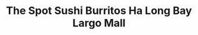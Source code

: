 ---
layout: place
title: "The Spot Sushi Burritos Ha Long Bay Largo Mall"
permalink: /florida/largo/the-spot-sushi-burritos-ha-long-bay-largo-mall.html
stateAbbr: FL
stateName: Florida
cityName: Largo
seo:
  name: "The Spot Sushi Burritos Ha Long Bay Largo Mall"
  type: Restaurant
  links: http://www.spotsushiburrito.com/
description: "The Spot Sushi Burritos Ha Long Bay Largo Mall serves delicious sushi in Largo, Florida. Try fresh Japanese dishes for a great dining experience. "
place_id: ChIJo-n_xlv6wogR6WkNjKuAHF8
photos:
  - name: >-
      places/ChIJo-n_xlv6wogR6WkNjKuAHF8/photos/AeeoHcLVH_a-SnH77ZrmroIHVM6-RATm6_LR2Ok1ur9G60i_B6sK1Girkz3GnqY8fIpne7jEdyrvGz-Q2axPfWmQwAB_t-vOVReeO4TzGKZo1x7F7aGITqKk1OIMqltOoy_1HKW-ri279ohxW8i3XASm3Gx_PEhfVuY7we3WHhxVACO-j5wSpuHwbqVk7D-18oYTohJwbnFu2Rkw6Qaigh07hTcBhMJDUzX7GJeLMx_wbs1gW2eSvo-TRwk_Fo7uK9MKPzyEgawZN62CJGRD2ILrG92U4fVxwhn-KIlghQ8v9DZI8CsxbZnKSbOgXuKGZRtx4EJ8xRIUITnRf66p9fwCLT3uPcFrly13JJ4eFkNn5WAHM6CikhPCXJc0XYWN21jnoPyL9NCxjJ1iyJrDXOwfTWbhrhvYsdIDUh6lDUVokw20tpkw
    widthPx: 4000
    heightPx: 3000
    authorAttributions:
      - displayName: Hanh Phuc
        uri: https://maps.google.com/maps/contrib/103659021332161591611
        photoUri: >-
          https://lh3.googleusercontent.com/a/ACg8ocLl9uh8qwyPdLil7xij-aO_TKz3h4Zqs-fkzUQCB_LTxPAxGi8=s100-p-k-no-mo
    flagContentUri: >-
      https://www.google.com/local/imagery/report/?cb_client=maps_api_places.places_api&image_key=!1e10!2sCIHM0ogKEICAgIDu8vre4QE&hl=en-US
    googleMapsUri: >-
      https://www.google.com/maps/place//data=!3m4!1e2!3m2!1sCIHM0ogKEICAgIDu8vre4QE!2e10!4m2!3m1!1s0x88c2fa5bc6ffe9a3:0x5f1c80ab8c0d69e9
  - name: >-
      places/ChIJo-n_xlv6wogR6WkNjKuAHF8/photos/AeeoHcK3OddIdBIHw5mZdM3H8_63vJdw6jhWPERDj3IsETpXD8oypWrLqCDs3arDmP2sa14Llm9xTTpMxfJCGgSG6K_DQkmcZbSuIwu9S_wTAcR3IgwSV1kpK99nww9Fj85aYdk-NqnVjHx-DczB-Igrm8F5PIPac9yPwIaXD3Az3ujV3DgdraCIGXpEtlnuC4R4yaTOkyWUudTRsLr3VQMv1R0WuKe4qOMDVFooTWEiDEhdWN9HexnhpwoD-QPAdxX8EdncoMZKuXKnE0At_bH05Uc05ESitcdGwjQIiXGPXsjjEw
    widthPx: 2880
    heightPx: 2304
    authorAttributions:
      - displayName: The Spot Sushi Burritos Ha Long Bay Largo Mall
        uri: https://maps.google.com/maps/contrib/115018377498979886389
        photoUri: >-
          https://lh3.googleusercontent.com/a-/ALV-UjWwaG6hMbxhRZRfsbuQte6yknZszJJi70wu9D2_mY5J8EAEaFo=s100-p-k-no-mo
    flagContentUri: >-
      https://www.google.com/local/imagery/report/?cb_client=maps_api_places.places_api&image_key=!1e10!2sAF1QipNkskmH235mL2cPiW03p6CzRt69ik-emFApUVcN&hl=en-US
    googleMapsUri: >-
      https://www.google.com/maps/place//data=!3m4!1e2!3m2!1sAF1QipNkskmH235mL2cPiW03p6CzRt69ik-emFApUVcN!2e10!4m2!3m1!1s0x88c2fa5bc6ffe9a3:0x5f1c80ab8c0d69e9
  - name: >-
      places/ChIJo-n_xlv6wogR6WkNjKuAHF8/photos/AeeoHcL7haV9i-d2emuGR5-JQLA_BBHDOkZDM7C4o0dxpai-i3p48Wn0c3HA16zc9wbwxPMHwqzLvJ7H80otOxya06z-u8oWtBRJJkZseSBeCzhNB--E0noK0uEBY0OrkVdKslkb_M2X0VVAuQ88-9BGYNn1AsDDF-IseSm_y9z_WrBenqe2WbsRdhlp9ZFZscrh5t3uRMv20FYlzUEmU659NEGP1AFFt_SKR3uGfcututzMIFkHLicq7F5eu7CeTrOuk3mZTUQ-qRAcxwPEGLcGfytyG9OBQmiJZyFKtORRKls77w
    widthPx: 2880
    heightPx: 2304
    authorAttributions:
      - displayName: The Spot Sushi Burritos Ha Long Bay Largo Mall
        uri: https://maps.google.com/maps/contrib/115018377498979886389
        photoUri: >-
          https://lh3.googleusercontent.com/a-/ALV-UjWwaG6hMbxhRZRfsbuQte6yknZszJJi70wu9D2_mY5J8EAEaFo=s100-p-k-no-mo
    flagContentUri: >-
      https://www.google.com/local/imagery/report/?cb_client=maps_api_places.places_api&image_key=!1e10!2sAF1QipOuoNsVD_OkT283SVdqlOWCKBy2IKPD8ZNXfA6w&hl=en-US
    googleMapsUri: >-
      https://www.google.com/maps/place//data=!3m4!1e2!3m2!1sAF1QipOuoNsVD_OkT283SVdqlOWCKBy2IKPD8ZNXfA6w!2e10!4m2!3m1!1s0x88c2fa5bc6ffe9a3:0x5f1c80ab8c0d69e9
  - name: >-
      places/ChIJo-n_xlv6wogR6WkNjKuAHF8/photos/AeeoHcK63hkzjxxDlTRTzmDeeXgRD-aAWbR5WH8g0UlM4IHTINvw53OVFTHBcvyr_gClbP18H4K3kzcG6EgFHFc51EYYUibThp4F7016hnagcrtSYXKJwAMyFYkiX3XvL3pPPYjxn6Hg0KT1CQKvlrD5NuzrMHQxlnzMK72DH5sNOmrxT_uuaQgBaOlTLAxRdIiGDAU6ISS4_6_pppv1houX6iikXrkjs36Yx1Ay0MEjaATg5GCIa04DydN-iOeBLZDGOjOM8Ht0BZEjul8JyWNDjDfdI5GXzV5HolrrnvW9GGL67w-hFGbSggTSPguDGStBaz4-LVl60-IVeuygeFfgN57psfPkvemRZZ22ALsJnOuSTQ_7xoupOi38aGB2uDg9jWW17yOaI-_w6NLmXlJShRTEKj2zUwcfNxLvuAii31u5iG-2
    widthPx: 3024
    heightPx: 4032
    authorAttributions:
      - displayName: sravani puttoju
        uri: https://maps.google.com/maps/contrib/117443476775457148895
        photoUri: >-
          https://lh3.googleusercontent.com/a-/ALV-UjXtq4QIp8mBrkLggIFz1yixSTzJwyACUlExsT8O0ZmitHiK66lf=s100-p-k-no-mo
    flagContentUri: >-
      https://www.google.com/local/imagery/report/?cb_client=maps_api_places.places_api&image_key=!1e10!2sCIHM0ogKEICAgICL8tSc6wE&hl=en-US
    googleMapsUri: >-
      https://www.google.com/maps/place//data=!3m4!1e2!3m2!1sCIHM0ogKEICAgICL8tSc6wE!2e10!4m2!3m1!1s0x88c2fa5bc6ffe9a3:0x5f1c80ab8c0d69e9
  - name: >-
      places/ChIJo-n_xlv6wogR6WkNjKuAHF8/photos/AeeoHcKafCXmKi4IZP83n7Cn3CVaM_IkG0URB_MWf4zEVDsEGWDzfW3Te21mAeC5k1XObwHLzfucvmJNwSLsWU44xoU7A9Kx6KNccYx3LdiYV-OqJrQ79JY2M-veX3-wOqtTvOgnTEtvFBFguMxwhUeg6qm0UZG2EkyaM1pwv07a6BwFCwe37ZOkmtj0iMAHQ8HEieGUTFrD_wOkZPGrsEmRbWpvkpj29hzc-1d5gn4uBNuVQGAENwXI8aHZrk_wz0DFo8V8o116vr_XoFILfsZutGBQOxouTNeKvlTJpYA5f2z17w
    widthPx: 4032
    heightPx: 3024
    authorAttributions:
      - displayName: The Spot Sushi Burritos Ha Long Bay Largo Mall
        uri: https://maps.google.com/maps/contrib/115018377498979886389
        photoUri: >-
          https://lh3.googleusercontent.com/a-/ALV-UjWwaG6hMbxhRZRfsbuQte6yknZszJJi70wu9D2_mY5J8EAEaFo=s100-p-k-no-mo
    flagContentUri: >-
      https://www.google.com/local/imagery/report/?cb_client=maps_api_places.places_api&image_key=!1e10!2sAF1QipNoQZ5ob-4pg5rCYtGKayK2wFkdm2Jfqm_qeJ-d&hl=en-US
    googleMapsUri: >-
      https://www.google.com/maps/place//data=!3m4!1e2!3m2!1sAF1QipNoQZ5ob-4pg5rCYtGKayK2wFkdm2Jfqm_qeJ-d!2e10!4m2!3m1!1s0x88c2fa5bc6ffe9a3:0x5f1c80ab8c0d69e9
  - name: >-
      places/ChIJo-n_xlv6wogR6WkNjKuAHF8/photos/AeeoHcJLkiXEmeIrZ4BhXmI4fH8ykQZZuTE4zbYsXeGGnLjUAyNzO7H3UoC0xtwjF86NGO2x4Wle12O4DOdjCAldYi5CEOCE2pochusIgVxbU6eUG1ygf8gDdumiWDYtmF9GVh6SD6doQA7Q75ZKr3OQRevnqHLcDUFGe9hfji4RBg5zTJkGhJih1XZzHpMALVUaS4bS2-BCJ_Y7v-KETZQ3K-7aMbPaMNrA9y3TePh_CocZuRUH3iwxeAjQ_QR-3aXMrsAPg-6TdfHW8xi6qYaWidwa1zB3yNGBeVnsTuN8wV2CTGVZ5vaHwl9mZY9ZzH9QyCZsQFRRpdoa0P3lKu8d1Uey4HPFHQVEibJvdxqIN5Puue5aWXQTJsAoZtSgcBui1gwwb9dzGootZyOM_DPR1t6BLB1-0GIyqZCXQtofT_G58KZX
    widthPx: 3024
    heightPx: 4032
    authorAttributions:
      - displayName: Collin Nguyen
        uri: https://maps.google.com/maps/contrib/110604927664837418338
        photoUri: >-
          https://lh3.googleusercontent.com/a-/ALV-UjV9TWXg6nbni-CEGm5SOj-Jqh9jZ3wuLKWc2Z4fsC8n1Vv1LWUx=s100-p-k-no-mo
    flagContentUri: >-
      https://www.google.com/local/imagery/report/?cb_client=maps_api_places.places_api&image_key=!1e10!2sCIHM0ogKEICAgICp_oyJnAE&hl=en-US
    googleMapsUri: >-
      https://www.google.com/maps/place//data=!3m4!1e2!3m2!1sCIHM0ogKEICAgICp_oyJnAE!2e10!4m2!3m1!1s0x88c2fa5bc6ffe9a3:0x5f1c80ab8c0d69e9
  - name: >-
      places/ChIJo-n_xlv6wogR6WkNjKuAHF8/photos/AeeoHcJMURhacfPmZcKsC303d94Z6WLccqxljsybfrVFMnJgLdXEXTc8MEHbOXcBP_vcdoX2HAGqwE_VuNEIoeAPWy0bvCdfazNEWSxBEAE1x4PwtCLLl7VXv2wrLPeMx6ZfdznrFvt5j7VEkzPqQI-5H5DVExcI5X-la2xvXh0gc5trzakH96rMeC5tjjOt0rWdBNY7RpopGeJFUSI5CgCrJ8Njw_F8YNXBfKal-oLyy79Bi2vFOkyGO4tzeSjQGKwSDgF7IpVOzx4YyxG0Sxbl3Zt0G1ymoYFGYfPUfopzPbNogw
    widthPx: 3200
    heightPx: 4800
    authorAttributions:
      - displayName: The Spot Sushi Burritos Ha Long Bay Largo Mall
        uri: https://maps.google.com/maps/contrib/115018377498979886389
        photoUri: >-
          https://lh3.googleusercontent.com/a-/ALV-UjWwaG6hMbxhRZRfsbuQte6yknZszJJi70wu9D2_mY5J8EAEaFo=s100-p-k-no-mo
    flagContentUri: >-
      https://www.google.com/local/imagery/report/?cb_client=maps_api_places.places_api&image_key=!1e10!2sAF1QipOt5hSxtZ5Fr9qnTd9E6GbiWhYgISocNXQBeFVg&hl=en-US
    googleMapsUri: >-
      https://www.google.com/maps/place//data=!3m4!1e2!3m2!1sAF1QipOt5hSxtZ5Fr9qnTd9E6GbiWhYgISocNXQBeFVg!2e10!4m2!3m1!1s0x88c2fa5bc6ffe9a3:0x5f1c80ab8c0d69e9
  - name: >-
      places/ChIJo-n_xlv6wogR6WkNjKuAHF8/photos/AeeoHcKiqOz70mzzXK6_6_pRKphUiaYKIYhKTmRRWk9CH7s57prkD_eRLGacYoCmNsMnkoVV6Tg7UHBSgsasS85cD6aW5trYTIql8PiuLCP5-NT_-Yhmin-6KJJXmtTPIxe51HDn0mjocf-d_k-rpG8CVSdcLkM1CTUQ91cbWvaKZINdFVupZPTzmdoTqDf4qXIBzbEP5wYc5FjlgO-EvKz8-G-max6hxBFIuipBuDZqeJwHX9ZvS62YSFIQ6QNmSK6XS4qo6y0ialON9ggorV9PBb1j7hUX8hRk0KhpGTe0Qy5XJqmzE4AHH3c37FeljdZ52Rx4hdF-_a2LhXL1usz3JE8E_d79OvnmMrjtx2_Z9VDuWBJVMZ21vG8BQHRdq5R-eYofXIks7ufb7XaVQfFMVvFzOAWBZF-2nkJLDwmxjv9Hug
    widthPx: 4000
    heightPx: 3000
    authorAttributions:
      - displayName: Nick La Fond
        uri: https://maps.google.com/maps/contrib/111155903569780659932
        photoUri: >-
          https://lh3.googleusercontent.com/a-/ALV-UjXiC4bS_QfOlV6U0fgTMrdSqHGOxCTXB0ez5hOE76VqzHK6YynM=s100-p-k-no-mo
    flagContentUri: >-
      https://www.google.com/local/imagery/report/?cb_client=maps_api_places.places_api&image_key=!1e10!2sCIHM0ogKEICAgIDrxPS_MQ&hl=en-US
    googleMapsUri: >-
      https://www.google.com/maps/place//data=!3m4!1e2!3m2!1sCIHM0ogKEICAgIDrxPS_MQ!2e10!4m2!3m1!1s0x88c2fa5bc6ffe9a3:0x5f1c80ab8c0d69e9
  - name: >-
      places/ChIJo-n_xlv6wogR6WkNjKuAHF8/photos/AeeoHcKXANPx57vhAvIXx4dx-t_po2JAHchb1Umvu2ItbbQOxd5BW1I-vS36H6xSCNE31HzstDYGiIGZAQP75oniWgZng_acscjXk_yu1_9UWVLuYCp3gJLTa0kG8MfMgEFlxtvpn93wTjJXDsSwksLYflydVoRWNeO1uPxdMyJpz-Pn3UnKL1OQgx8-iI22hTaci3oGdsWMEMZlE3TEnhmUzb_GWH1r1iZ87OwjlPBdXHSbGzs1wmz0L5CdRA9R806VShR1aMQ9Gmg1_PyHIyA2MQyT-7MxonVi6B4C68FbfwVlqOdGpis0tDN0B4_bsWBsKeavU5MaK-ldRUXQ1li4aIA6h-T4Jz3XdjogC9wCKmzyIVQwaOMUjJ3m-cDbzLIrcLQvzxCqiDVEWHsrAnq8GaEUTaZpvLgPHL1E415SXgY
    widthPx: 3600
    heightPx: 4800
    authorAttributions:
      - displayName: Lena Duque
        uri: https://maps.google.com/maps/contrib/102685051257504947808
        photoUri: >-
          https://lh3.googleusercontent.com/a-/ALV-UjWBWdxCxe6WFTYmXmKu_NisxF_NWGpGdw26TRyk5JR0tXvjcnzr=s100-p-k-no-mo
    flagContentUri: >-
      https://www.google.com/local/imagery/report/?cb_client=maps_api_places.places_api&image_key=!1e10!2sCIHM0ogKEICAgIDrp5X-Gw&hl=en-US
    googleMapsUri: >-
      https://www.google.com/maps/place//data=!3m4!1e2!3m2!1sCIHM0ogKEICAgIDrp5X-Gw!2e10!4m2!3m1!1s0x88c2fa5bc6ffe9a3:0x5f1c80ab8c0d69e9
  - name: >-
      places/ChIJo-n_xlv6wogR6WkNjKuAHF8/photos/AeeoHcJ8VqQpfnHMDtZGzl_usQL01GqyMYQtbZlIFGc-wPMAN6fLRxijGGBBmNAYdagA9B_I97WXagQ8hobJnYQ7AlWHBDJMXRT9eAb1Dkgb0jNbGVlqCJbHo48DAOFBsPv4vje_2ekrY20s3oSe_AIrs3zJFVztdfiNPPA65MkR5IWDj2R2_9mmIJdIf3OtI9AVONc3RUyuIyIXiD5YIFddiQZWXfuCUNq6MlWOv6ASZBlkNRB1bG1Y5-zGMF-Pvsd455_j0gr152oe-hNA9eZzgpxzMChck25SsfLarQEhYJFJOM-4IxJXiEmPNUk1-MLwzPGrxFAHbbVtiCagHHPQfyHm774SWq11RqdMQHSsksdPJQ2MIMOSX9pUjW4clSnGTDSZdrCC-WmIKFYH3hf4niNOdxCu8Pj76yJp7sakipM
    widthPx: 4032
    heightPx: 3024
    authorAttributions:
      - displayName: Garry Donnelly
        uri: https://maps.google.com/maps/contrib/104559819684298657715
        photoUri: >-
          https://lh3.googleusercontent.com/a-/ALV-UjXLa_WnyM46e14on71faKGaB3lTP37M6OuJhk2-FhZtiYQYP0il=s100-p-k-no-mo
    flagContentUri: >-
      https://www.google.com/local/imagery/report/?cb_client=maps_api_places.places_api&image_key=!1e10!2sCIHM0ogKEICAgICz4O3tYw&hl=en-US
    googleMapsUri: >-
      https://www.google.com/maps/place//data=!3m4!1e2!3m2!1sCIHM0ogKEICAgICz4O3tYw!2e10!4m2!3m1!1s0x88c2fa5bc6ffe9a3:0x5f1c80ab8c0d69e9
address: '10500 Ulmerton Rd #288, Largo, FL 33771, USA'
street: '10500 Ulmerton Rd #288'
city: Largo
state: FL
zip: '33771'
country: USA
neighborhood: null
latitude: '27.892223'
longitude: '-82.784410'
accessibility_options:
  wheelchairAccessibleParking: true
  wheelchairAccessibleEntrance: true
  wheelchairAccessibleRestroom: true
  wheelchairAccessibleSeating: true
business_status: OPERATIONAL
name: The Spot Sushi Burritos Ha Long Bay Largo Mall
google_maps_links:
  directionsUri: >-
    https://www.google.com/maps/dir//''/data=!4m7!4m6!1m1!4e2!1m2!1m1!1s0x88c2fa5bc6ffe9a3:0x5f1c80ab8c0d69e9!3e0
  placeUri: https://maps.google.com/?cid=6853494207228504553
  writeAReviewUri: >-
    https://www.google.com/maps/place//data=!4m3!3m2!1s0x88c2fa5bc6ffe9a3:0x5f1c80ab8c0d69e9!12e1
  reviewsUri: >-
    https://www.google.com/maps/place//data=!4m4!3m3!1s0x88c2fa5bc6ffe9a3:0x5f1c80ab8c0d69e9!9m1!1b1
  photosUri: >-
    https://www.google.com/maps/place//data=!4m3!3m2!1s0x88c2fa5bc6ffe9a3:0x5f1c80ab8c0d69e9!10e5
primary_type: Sushi Restaurant
opening_hours:
  regular: null
  current: null
secondary_opening_hours:
  regular:
    weekdayDescriptions: null
    type: null
  current:
    weekdayDescriptions: null
    type: null
phone: (727) 253-4593
price_level: PRICE_LEVEL_MODERATE
price_range: $10 &ndash; $20
rating: '4.5'
rating_count: 1161
website: http://www.spotsushiburrito.com/
reviews: null
parking_options: null
payment_options: null
allow_dogs: null
curbside_pickup: null
delivery: null
dine_in: null
good_for_children: null
good_for_groups: null
good_for_sports: null
live_music: null
menu_for_children: null
outdoor_seating: null
reservable: null
restroom: null
serves_beer: null
serves_breakfast: null
serves_brunch: null
serves_cocktails: null
serves_coffee: null
serves_dinner: null
serves_dessert: null
serves_lunch: null
serves_vegetarian_food: null
serves_wine: null
takeout: null
summary: null

---